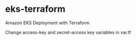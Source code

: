 # eks-terraform
Amazon EKS Deployment with Terraform


Change access-key and secret-access key variables in var.tf
